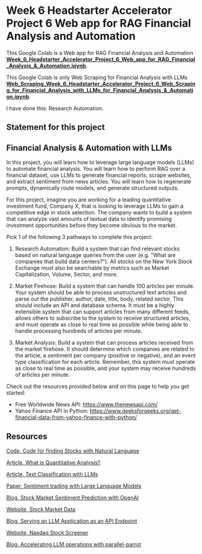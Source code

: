 # Week 6 Headstarter Accelerator Project 6 Web app for RAG Financial Analysis and Automation

This Google Colab is a Web app for RAG Financial Analysis and Automation [**Week_6_Headstarter_Accelerator_Project_6_Web_app_for_RAG_Financial_Analysis_&_Automation.ipynb**]().

This Google Colab is only Web Scraping for Financial Analysis with LLMs [**Web_Scraping_Week_6_Headstarter_Accelerator_Project_6_Web_Scraping_for_Financial_Analysis_with_LLMs_for_Financial_Analysis_&_Automation.ipynb**](https://github.com/AslauAlexandru/Week-6-Headstarter-Accelerator-Project-6-Web-app-for-RAG-Financial-Analysis-and-Automation/blob/main/Web_Scraping_Week_6_Headstarter_Accelerator_Project_6_Web_Scraping_for_Financial_Analysis_with_LLMs_for_Financial_Analysis_%26_Automation.ipynb).

I have done this: Research Automation.

## Statement for this project

## Financial Analysis & Automation with LLMs

In this project, you will learn how to leverage large language models (LLMs) 
to automate financial analysis. You will learn how to perform RAG over a financial dataset, 
use LLMs to generate financial reports, scrape websites, 
and extract sentiment from news articles. You will learn how to regenerate prompts, 
dynamically route models, and generate structured outputs.

For this project, imagine you are working for a leading quantitative investment fund, 
Company X, that is looking to leverage LLMs to gain a competitive edge in stock selection. The company wants to build a system that can analyze vast amounts of textual data to identify promising investment opportunities before they become obvious to the market.

Pick 1 of the following 3 pathways to complete this project:

1. Research Automation: Build a system that can find relevant stocks based 
on natural language queries from the user (e.g. "What are companies that build data centers?"). 
All stocks on the New York Stock Exchange must also be searchable by metrics such as 
Market Capitalization, Volume, Sector, and more.

2. Market Firehose: Build a system that can handle 100 articles per minute. 
Your system should be able to process unstructured text articles and parse out the publisher, 
author, date, title, body, related sector. This should include an API and database schema. 
It must be a highly extensible system that can support articles from many different feeds, 
allows others to subscribe to the system to receive structured articles, 
and must operate as close to real time as possible while being able 
to handle processing hundreds of articles per minute.

3. Market Analysis: Build a system that can process articles received from the market firehose.
It should determine which companies are related to the article, 
a sentiment per company (positive or negative), and an event type classification 
for each article. Remember, this system must operate as close to real time as possible, 
and your system may receive hundreds of articles per minute.

Check out the resources provided below and on this page to help you get started:

- Free Worldwide News API: https://www.thenewsapi.com/
- Yahoo Finance API in Python: 
https://www.geeksforgeeks.org/get-financial-data-from-yahoo-finance-with-python/


## Resources

[Code, Code for finding Stocks with Natural Language](https://colab.research.google.com/github/team-headstart/Financial-Analysis-and-Automation-with-LLMs/blob/main/Financial_Analysis_%26_Automation.ipynb)

[Article, What is Quantitative Analysis?](https://www.investopedia.com/articles/investing/041114/simple-overview-quantitative-analysis.asp)

[Article, Text Classification with LLMs](https://hussainpoonawala.medium.com/text-classification-with-large-language-models-llms-a23c731a687e)

[Paper, Sentiment trading with Large Language Models](https://www.sciencedirect.com/science/article/pii/S1544612324002575)

[Blog, Stock Market Sentiment Prediction with OpenAI](https://www.insightbig.com/post/stock-market-sentiment-prediction-with-openai-and-python)

[Website, Stock Market Data](https://www.sec.gov/data-research/sec-markets-data)

[Blog, Serving an LLM Application as an API Endpoint](https://www.datacamp.com/tutorial/serving-an-llm-application-as-an-api-endpoint-using-fastapi-in-python)

[Website, Nasdaq Stock Screener](https://www.nasdaq.com/market-activity/stocks/screener)

[Blog, Accelerating LLM operations with parallel-parrot](https://bradito.me/blog/parallel-parrot/)





















